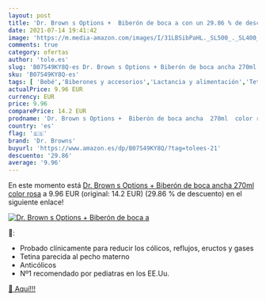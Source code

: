 ```yaml
---
layout: post
title: 'Dr. Brown s Options +  Biberón de boca a con un 29.86 % de descuento'
date: 2021-07-14 19:41:42
image: 'https://m.media-amazon.com/images/I/31LBSibPaHL._SL500_._SL400_.jpg'
comments: true
category: ofertas
author: 'tole.es'
slug: 'B07S49KY8Q-es Dr. Brown s Options + Biberón de boca ancha 270ml color rosa'
sku: 'B07S49KY8Q-es'
tags: [ 'Bebé','Biberones y accesorios','Lactancia y alimentación','Tetinas para biberón','biberón','dr. browns', ]
actualPrice: 9.96 EUR
currency: EUR
price: 9.96
comparePrice: 14.2 EUR
prodname: 'Dr. Brown s Options +  Biberón de boca ancha  270ml  color rosa'
country: 'es'
flag: '🇪🇸'
brand: 'Dr. Browns'
buyurl: 'https://www.amazon.es/dp/B07S49KY8Q/?tag=tolees-21'
descuento: '29.86'
average: '9.96'
---
```


En este momento está [Dr. Brown s Options +  Biberón de boca ancha  270ml  color rosa](https://www.amazon.es/dp/B07S49KY8Q/?tag=tolees-21) a 9.96 EUR (original: 14.2 EUR) (29.86 %  de descuento) en el siguiente enlace!

[![Dr. Brown s Options +  Biberón de boca a](https://m.media-amazon.com/images/I/31LBSibPaHL._SL500_._SL400_.jpg)](https://www.amazon.es/dp/B07S49KY8Q/?tag=tolees-21)

🔎:

- Probado clínicamente para reducir los cólicos, reflujos, eructos y gases
- Tetina parecida al pecho materno
- Anticólicos
- Nº1 recomendado por pediatras en los EE.Uu.

[🛒 Aquí!!!](https://www.amazon.es/dp/B07S49KY8Q/?tag=tolees-21)
